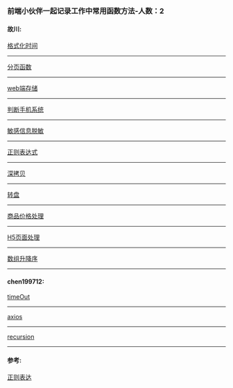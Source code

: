 ### 前端小伙伴一起记录工作中常用函数方法-人数：2

#### 故川: 

[格式化时间](https://github.com/zhanghenvom/utils/blob/master/故川/formatTime.js)
- - -
[分页函数](https://github.com/zhanghenvom/utils/blob/master/故川/paging.js)
- - -
[web端存储](https://github.com/zhanghenvom/utils/blob/master/故川/auth.js)
- - -
[判断手机系统](https://github.com/zhanghenvom/utils/blob/master/故川/iosOrAndroid.js)
- - -
[敏感信息脱敏](https://github.com/zhanghenvom/utils/blob/master/故川/desensitization.js)
- - -
[正则表达式](https://github.com/zhanghenvom/utils/blob/master/故川/RegExp.js)
- - -
[深拷贝](https://github.com/zhanghenvom/utils/blob/master/故川/deepCopy.js)
- - -
[转盘](https://github.com/zhanghenvom/utils/blob/master/故川/Rotate.js)
- - -
[商品价格处理](https://github.com/zhanghenvom/utils/blob/master/故川/toStr.js)
- - -
[H5页面处理](https://github.com/zhanghenvom/utils/blob/master/故川/auto-size.js)
- - -
[数组升降序](https://github.com/zhanghenvom/utils/blob/master/故川/arrSort.js)
- - -

#### chen199712:
[timeOut](https://github.com/zhanghenvom/utils/blob/master/陈/timeOut.js)
- - -
[axios](https://github.com/zhanghenvom/utils/blob/master/陈/axios.js)
- - -
[recursion](https://github.com/zhanghenvom/utils/blob/master/陈/recursion.js)
- - -



#### 参考:
[正则表达](https://any86.github.io/any-rule/)

